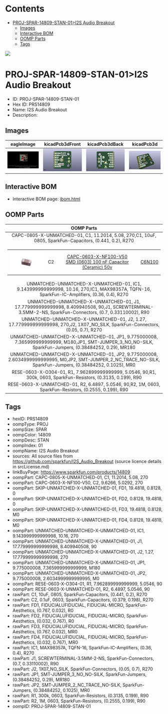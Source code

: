 



Contents
========

* [PROJ-SPAR-14809-STAN-01>I2S Audio Breakout](#proj-spar-14809-stan-01i2s-audio-breakout)
	* [Images](#images)
	* [Interactive BOM](#interactive-bom)
	* [OOMP Parts](#oomp-parts)
	* [Tags](#tags)
  
![][im]
# PROJ-SPAR-14809-STAN-01>I2S Audio Breakout

- ID: PROJ-SPAR-14809-STAN-01
- Hex ID: PRS14809
- Name: I2S Audio Breakout
- Description: 

## Images
  
  

|eagleImage|kicadPcb3dFront|kicadPcb3dBack|kicadPcb3d|
| :---: | :---: | :---: | :---: |
|[![eagleImage](eagleImage_140.png)](eagleImage_600.png)|[![kicadPcb3dFront](kicadPcb3dFront_140.png)](kicadPcb3dFront_600.png)|[![kicadPcb3dBack](kicadPcb3dBack_140.png)](kicadPcb3dBack_600.png)|[![kicadPcb3d](kicadPcb3d_140.png)](kicadPcb3d_600.png)|

## Interactive BOM

- Interactive BOM page: [ibom.html](kicad/bom/ibom.html)

## OOMP Parts
  

|OOMP Parts|
| :---: |
|CAPC-0805-X-UNMATCHED-01, C1, 11.2014, 5.08, 270,C1, 10uF, 0805, SparkFun-Capacitors, (0.441, 0.2), R270|
|<table><tr><td>![CAPC-0603-X-NF100-V50](https://raw.githubusercontent.com/oomlout/oomlout_OOMP_parts/main/CAPC-0603-X-NF100-V50/image_140.jpg)</td><td> C2</td><td>[CAPC-0603-X-NF100-V50<br>SMD (0603) 100 nF Capacitor (Ceramic) 50v](https://github.com/oomlout/oomlout_OOMP_parts/tree/main/CAPC-0603-X-NF100-V50/)</td><td>[C6N100](https://github.com/oomlout/oomlout_OOMP_parts/tree/main/CAPC-0603-X-NF100-V50/)</td></tr></table>|
|UNMATCHED-UNMATCHED-X-UNMATCHED-01, IC1, 9.143999999999998, 10.16, 270,IC1, MAX98357A, TQFN-16, SparkFun-IC-Amplifiers, (0.36, 0.4), R270|
|UNMATCHED-UNMATCHED-X-UNMATCHED-01, J1, 17.779999999999998, 8.409940508, 90,J1, SCREWTERMINAL-3.5MM-2-NS, SparkFun-Connectors, (0.7, 0.33110002), R90|
|UNMATCHED-UNMATCHED-X-UNMATCHED-01, J2, 1.27, 17.779999999999998, 270,J2, 1X07_NO_SILK, SparkFun-Connectors, (0.05, 0.7), R270|
|UNMATCHED-UNMATCHED-X-UNMATCHED-01, JP1, 9.775000008, 7.365999999999999, M180,JP1, SMT-JUMPER_3_NO_NO-SILK, SparkFun-Jumpers, (0.38484252, 0.29), MR180|
|UNMATCHED-UNMATCHED-X-UNMATCHED-01, JP2, 9.775000008, 2.6034999999999995, M0,JP2, SMT-JUMPER_2_NC_TRACE_NO-SILK, SparkFun-Jumpers, (0.38484252, 0.1025), MR0|
|RESE-0603-X-O304-01, R1, 7.962899999999999, 5.0546, 90,R1, 300k, 0603, SparkFun-Resistors, (0.3135, 0.199), R90|
|RESE-0603-X-UNMATCHED-01, R2, 6.4897, 5.0546, 90,R2, 1M, 0603, SparkFun-Resistors, (0.2555, 0.199), R90|

## Tags

- hexID: PRS14809
- oompType: PROJ
- oompSize: SPAR
- oompColor: 14809
- oompDesc: STAN
- oompIndex: 01
- oompName: I2S Audio Breakout
- sources: All source files from https://github.com/sparkfun/I2S_Audio_Breakout (source licence details in srcLicense.md)
- linkBuyPage: https://www.sparkfun.com/products/14809
- oompPart: CAPC-0805-X-UNMATCHED-01, C1, 11.2014, 5.08, 270
- oompPart: CAPC-0603-X-NF100-V50, C2, 9.6266, 5.0292, 270
- oompPart: SKIP-UNMATCHED-X-UNMATCHED-01, FD1, 19.4818, 0.8128, 0
- oompPart: SKIP-UNMATCHED-X-UNMATCHED-01, FD2, 0.8128, 19.4818, 0
- oompPart: SKIP-UNMATCHED-X-UNMATCHED-01, FD3, 19.4818, 0.8128, M0
- oompPart: SKIP-UNMATCHED-X-UNMATCHED-01, FD4, 0.8128, 19.4818, M0
- oompPart: UNMATCHED-UNMATCHED-X-UNMATCHED-01, IC1, 9.143999999999998, 10.16, 270
- oompPart: UNMATCHED-UNMATCHED-X-UNMATCHED-01, J1, 17.779999999999998, 8.409940508, 90
- oompPart: UNMATCHED-UNMATCHED-X-UNMATCHED-01, J2, 1.27, 17.779999999999998, 270
- oompPart: UNMATCHED-UNMATCHED-X-UNMATCHED-01, JP1, 9.775000008, 7.365999999999999, M180
- oompPart: UNMATCHED-UNMATCHED-X-UNMATCHED-01, JP2, 9.775000008, 2.6034999999999995, M0
- oompPart: RESE-0603-X-O304-01, R1, 7.962899999999999, 5.0546, 90
- oompPart: RESE-0603-X-UNMATCHED-01, R2, 6.4897, 5.0546, 90
- rawPart: C1, 10uF, 0805, SparkFun-Capacitors, (0.441, 0.2), R270
- rawPart: C2, 0.1uF, 0603, SparkFun-Capacitors, (0.379, 0.198), R270
- rawPart: FD1, FIDUCIALUFIDUCIAL, FIDUCIAL-MICRO, SparkFun-Aesthetics, (0.767, 0.032), R0
- rawPart: FD2, FIDUCIALUFIDUCIAL, FIDUCIAL-MICRO, SparkFun-Aesthetics, (0.032, 0.767), R0
- rawPart: FD3, FIDUCIALUFIDUCIAL, FIDUCIAL-MICRO, SparkFun-Aesthetics, (0.767, 0.032), MR0
- rawPart: FD4, FIDUCIALUFIDUCIAL, FIDUCIAL-MICRO, SparkFun-Aesthetics, (0.032, 0.767), MR0
- rawPart: IC1, MAX98357A, TQFN-16, SparkFun-IC-Amplifiers, (0.36, 0.4), R270
- rawPart: J1, SCREWTERMINAL-3.5MM-2-NS, SparkFun-Connectors, (0.7, 0.33110002), R90
- rawPart: J2, 1X07_NO_SILK, SparkFun-Connectors, (0.05, 0.7), R270
- rawPart: JP1, SMT-JUMPER_3_NO_NO-SILK, SparkFun-Jumpers, (0.38484252, 0.29), MR180
- rawPart: JP2, SMT-JUMPER_2_NC_TRACE_NO-SILK, SparkFun-Jumpers, (0.38484252, 0.1025), MR0
- rawPart: R1, 300k, 0603, SparkFun-Resistors, (0.3135, 0.199), R90
- rawPart: R2, 1M, 0603, SparkFun-Resistors, (0.2555, 0.199), R90
- oompID: PROJ-SPAR-14809-STAN-01



[im]: kicadPcb3d_450.png
